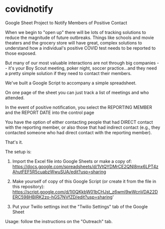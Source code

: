 # covidnotify
Google Sheet Project to Notify Members of Positive Contact

When we begin to "open up" there will be lots of tracking solutions to reduce the magnitude of future outbreaks. Things like schools and movie theaters and the grocery store will have great, complex solutions to understand how a individual's positive COVID test needs to be reported to those exposed.

But many of our most valuable interactions are not through big companies -- it's your Boy Scout meeting, poker night, soccer practice...and they need a pretty simple solution if they need to contact their members.

We've built a Google Script to accompany a simple spreadsheet.

On one page of the sheet you can just track a list of meetings and who attended. 

In the event of positive notification, you select the REPORTING MEMBER and the REPORT DATE into the control page

You have the option of either contacting people that had DIRECT contact with the reporting member, or also those that had indirect contact (e.g., they contacted someone who had direct contact with the reporting member).

That's it. 

The setup is: 

1. Import the Excel file into Google Sheets or make a copy of: https://docs.google.com/spreadsheets/d/1VtQYDMrCE2QNl8mx6LPT4zAhutFEF5R5cuabzWwuSUA/edit?usp=sharing

2. Make yourself of copy of this Google Script (or create it from the file in this repository): https://script.google.com/d/1l0QKkbW01bCHJst_z6wmI9wWcnVDA22DERC598HBIRK2zo-hGS7NVfZD/edit?usp=sharing'

3. Put your Twilio settings inot the "Twilio Settings" tab of the Google Sheet

Usage: follow the instructions on the "Outreach" tab.
